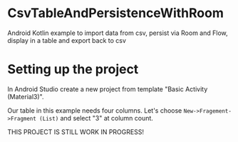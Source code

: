 # CsvTableAndPersistenceWithRoom
Android Kotlin example to import data from csv, persist via Room and Flow, display in a table and export back to csv

Setting up the project
======================
In Android Studio create a new project from template "Basic Activity (Material3)".

Our table in this example needs four columns. Let's choose ```New->Fragement->Fragment (List)``` and select "3" at column count.


THIS PROJECT IS STILL WORK IN PROGRESS!

